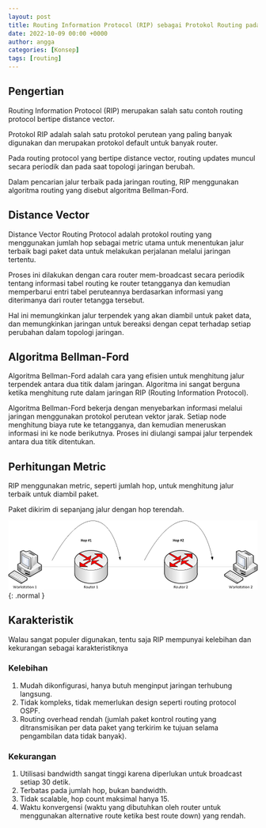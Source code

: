 ```yaml
---
layout: post
title: Routing Information Protocol (RIP) sebagai Protokol Routing pada Jaringan Komputer
date: 2022-10-09 00:00 +0000
author: angga
categories: [Konsep]
tags: [routing]
---
```


## Pengertian

Routing Information Protocol (RIP) merupakan salah satu contoh routing protocol bertipe distance vector.

Protokol RIP adalah salah satu protokol perutean yang paling banyak digunakan dan merupakan protokol default untuk banyak router.

Pada routing protocol yang bertipe distance vector, routing updates muncul secara periodik dan pada saat topologi jaringan berubah.

Dalam pencarian jalur terbaik pada jaringan routing, RIP menggunakan algoritma routing yang disebut algoritma Bellman-Ford.

## Distance Vector

Distance Vector Routing Protocol adalah protokol routing yang menggunakan jumlah hop sebagai metric utama untuk menentukan jalur terbaik bagi paket data untuk melakukan perjalanan melalui jaringan tertentu.

Proses ini dilakukan dengan cara router mem-broadcast secara periodik tentang informasi tabel routing ke router tetangganya dan kemudian memperbarui entri tabel peruteannya berdasarkan informasi yang diterimanya dari router tetangga tersebut.

Hal ini memungkinkan jalur terpendek yang akan diambil untuk paket data, dan memungkinkan jaringan untuk bereaksi dengan cepat terhadap setiap perubahan dalam topologi jaringan.

## Algoritma Bellman-Ford

Algoritma Bellman-Ford adalah cara yang efisien untuk menghitung jalur terpendek antara dua titik dalam jaringan. Algoritma ini sangat berguna ketika menghitung rute dalam jaringan RIP (Routing Information Protocol).

Algoritma Bellman-Ford bekerja dengan menyebarkan informasi melalui jaringan menggunakan protokol perutean vektor jarak. Setiap node menghitung biaya rute ke tetangganya, dan kemudian meneruskan informasi ini ke node berikutnya. Proses ini diulangi sampai jalur terpendek antara dua titik ditentukan.

## Perhitungan Metric

RIP menggunakan metric, seperti jumlah hop, untuk menghitung jalur terbaik untuk diambil paket.

Paket dikirim di sepanjang jalur dengan hop terendah.

![Life is My Campus](/assets/img/2022-10-09-protokol-routing-routing-information-protocol-rip/01.png){: .normal }

## Karakteristik

Walau sangat populer digunakan, tentu saja RIP mempunyai kelebihan dan kekurangan sebagai karakteristiknya

### Kelebihan

1. Mudah dikonfigurasi, hanya butuh menginput jaringan terhubung langsung.
1. Tidak kompleks, tidak memerlukan design seperti routing protocol OSPF.
1. Routing overhead rendah (jumlah paket kontrol routing yang ditransmisikan per data paket yang terkirim ke tujuan selama pengambilan data tidak banyak).

### Kekurangan

1. Utilisasi bandwidth sangat tinggi karena diperlukan untuk broadcast setiap 30 detik.
1. Terbatas pada jumlah hop, bukan bandwidth.
1. Tidak scalable, hop count maksimal hanya 15.
1. Waktu konvergensi (waktu yang dibutuhkan oleh router untuk menggunakan alternative route ketika best route down) yang rendah.
